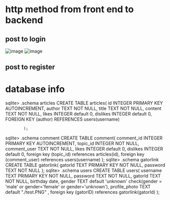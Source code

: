 # http method from front end to backend
## post to login
![image](https://user-images.githubusercontent.com/42493663/160507172-1526fc32-ae31-4f96-b4ea-c6e767568499.png)
![image](https://user-images.githubusercontent.com/42493663/160507211-4075a579-40ca-4fef-87cd-f2c628b966eb.png)
## post to register
# database info
sqlite> .schema articles
CREATE TABLE articles(
                                id                      INTEGER PRIMARY KEY AUTOINCREMENT,
                                author          TEXT            NOT NULL,
                                title           TEXT            NOT NULL,
                                content         TEXT            NOT NULL,
                                likes       INTEGER     default 0,
                                dislikes    INTEGER     default 0,
                                FOREIGN KEY (author) REFERENCES users(username)

            );
sqlite> .schema comment
CREATE TABLE comment(
                    comment_id INTEGER PRIMARY KEY AUTOINCREMENT,
                        topic_id INTEGER NOT NULL,
                        comment_user TEXT NOT NULL,
                        likes INTEGER default 0,
                        dislikes INTEGER  default 0,
                        foreign key (topic_id) references articles(id),
                    foreign key (comment_user) references users(username)
                        );
sqlite> .schema gatorlink
CREATE TABLE gatorlink(
                        gatorId TEXT PRIMARY KEY NOT NULL,
                        password TEXT            NOT NULL
                        );
sqlite> .schema users
CREATE TABLE users(
                        username        TEXT PRIMARY KEY        NOT NULL,
                        password        TEXT                            NOT NULL,
                        gatorId     TEXT                NOT NULL,
                        birthday    date,
                        gender      TEXT  default 'unknown' check(gender = 'male' or gender='female' or gender='unknown'),
                    profile_photo TEXT             default "./test.PNG" ,
                        foreign key (gatorID) references gatorlink(gatorId)
        );

